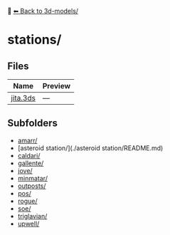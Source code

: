 📁 [⬅ Back to 3d-models/](../README.md)

# stations/

## Files

| Name | Preview |
|------|---------|
| [jita.3ds](./jita.3ds) | — |

## Subfolders
- [amarr/](./amarr/README.md)
- [asteroid station/](./asteroid station/README.md)
- [caldari/](./caldari/README.md)
- [gallente/](./gallente/README.md)
- [jove/](./jove/README.md)
- [minmatar/](./minmatar/README.md)
- [outposts/](./outposts/README.md)
- [pos/](./pos/README.md)
- [rogue/](./rogue/README.md)
- [soe/](./soe/README.md)
- [triglavian/](./triglavian/README.md)
- [upwell/](./upwell/README.md)